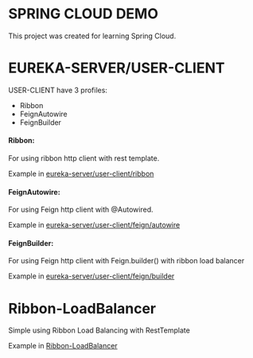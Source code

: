 # SPRING CLOUD DEMO
This project was created for learning Spring Cloud.

# EUREKA-SERVER/USER-CLIENT

USER-CLIENT have 3 profiles:
* Ribbon
* FeignAutowire
* FeignBuilder

#### Ribbon:
For using ribbon http client with rest template.
<p> Example in 
<a href="https://github.com/vlad9pa/SpringCloudApp/blob/master/eureka-server/user-client/src/main/java/com/vlad9pa/springcloud/ribbon/controller/UserController.java"> eureka-server/user-client/ribbon </a>

#### FeignAutowire:
For using Feign http client with @Autowired.
<p> Example in 
<a href="https://github.com/vlad9pa/SpringCloudApp/tree/master/eureka-server/user-client/src/main/java/com/vlad9pa/springcloud/feign/autowire"> eureka-server/user-client/feign/autowire </a>

#### FeignBuilder:
For using Feign http client with Feign.builder() with ribbon load balancer
<p> Example in 
<a href="https://github.com/vlad9pa/SpringCloudApp/tree/master/eureka-server/user-client/src/main/java/com/vlad9pa/springcloud/feign/builder"> eureka-server/user-client/feign/builder </a>


# Ribbon-LoadBalancer

Simple using Ribbon Load Balancing with RestTemplate

<p> Example in <a href="https://github.com/vlad9pa/SpringCloudApp/tree/master/ribbon-loadbalancer"> Ribbon-LoadBalancer </a>
